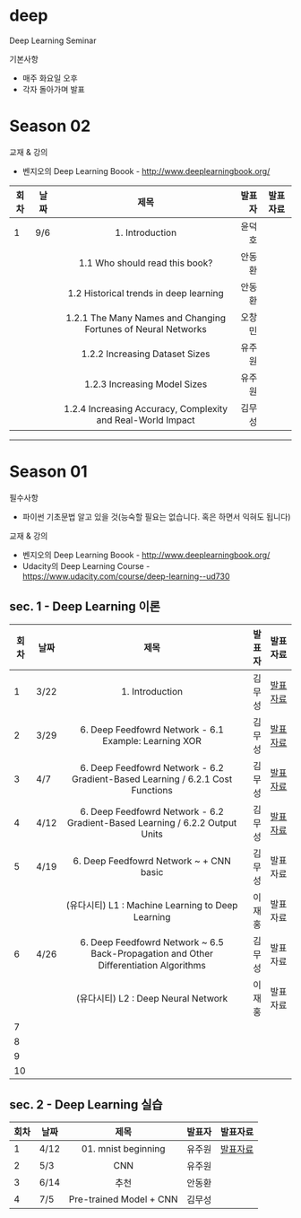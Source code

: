 # deep
Deep Learning Seminar

기본사항
* 매주 화요일 오후
* 각자 돌아가며 발표


# Season 02

교재 & 강의
* 벤지오의 Deep Learning Boook - http://www.deeplearningbook.org/


| 회차 | 날짜  | 제목                                                       | 발표자 |  발표자료      |
|------| ----- |:----------------------------------------------------------:| ------:|:-------------: |
|  1   |  9/6 | 1. Introduction                                             | 윤덕호 |   |
|      |      | 1.1 Who should read this book?                              | 안동환 |   |
|      |      | 1.2 Historical trends in deep learning                      | 안동환 |   |
|      |      | 1.2.1 The Many Names and Changing Fortunes of Neural Networks | 오창민 |   |
|      |      | 1.2.2 Increasing Dataset Sizes                              | 유주원 |   |
|      |      | 1.2.3 Increasing Model Sizes                                | 유주원 |   |
|      |      | 1.2.4 Increasing Accuracy, Complexity and Real-World Impact | 김무성 |   |


--------------------------------

# Season 01

필수사항
* 파이썬 기초문법 알고 있을 것(능숙할 필요는 없습니다. 혹은 하면서 익혀도 됩니다)

교재 & 강의
* 벤지오의 Deep Learning Boook - http://www.deeplearningbook.org/
* Udacity의 Deep Learning Course - https://www.udacity.com/course/deep-learning--ud730




## sec. 1 - Deep Learning 이론  
| 회차 | 날짜  | 제목                                                       | 발표자 |  발표자료      |
|------| ----- |:----------------------------------------------------------:| ------:|:-------------: |
|  1   |  3/22 | 1. Introduction                                            | 김무성 | [발표자료](http://nbviewer.jupyter.org/github/KonanAcademy/deep/blob/master/seminar/ch01/01_Introduction.ipynb)  |
|  2   |  3/29 | 6. Deep Feedfowrd Network - 6.1 Example: Learning XOR       | 김무성 |  [발표자료](http://nbviewer.jupyter.org/github/KonanAcademy/deep/blob/master/seminar/ch06/06_Deep_FeedForward_Network.ipynb) |
|  3   |  4/7  | 6. Deep Feedfowrd Network - 6.2 Gradient-Based Learning / 6.2.1 Cost Functions  | 김무성      |  [발표자료](http://nbviewer.jupyter.org/github/KonanAcademy/deep/blob/master/seminar/ch06/06_Deep_FeedForward_Network.ipynb#6.2-Gradient-Based-Learning) |
|  4   |   4/12 | 6. Deep Feedfowrd Network - 6.2 Gradient-Based Learning / 6.2.2 Output Units  | 김무성      |  [발표자료](http://nbviewer.jupyter.org/github/KonanAcademy/deep/blob/master/seminar/ch06/06_Deep_FeedForward_Network.ipynb#6.2.2-Output-Units) |
|  5   |   4/19 | 6. Deep Feedfowrd Network ~ + CNN basic  | 김무성      |  발표자료 |
|     |    | (유다시티) L1 : Machine Learning to Deep Learning  | 이재홍      |  발표자료 |
|  6   |   4/26 | 6. Deep Feedfowrd Network ~ 6.5 Back-Propagation and Other Diﬀerentiation Algorithms  | 김무성      |  발표자료 |
|     |    | (유다시티) L2 : Deep Neural Network  | 이재홍      |  발표자료 |
|  7   |    |   |       |   |
|  8   |    |   |       |   |
|  9   |    |   |       |   |
|  10   |    |   |       |   |



## sec. 2 - Deep Learning 실습 
| 회차 | 날짜  | 제목                                                       | 발표자 |  발표자료      |
|------| ----- |:----------------------------------------------------------:| ------:|:-------------: |
|  1   |  4/12 | 01. mnist beginning                                         | 유주원 | [발표자료](http://nbviewer.jupyter.org/github/KonanAcademy/deep/blob/master/code/01_mnist_beginning/mnist_beginning.ipynb) |
|  2   |  5/3 | CNN                                         | 유주원 |  |
|  3   |  6/14 | 추천                                         | 안동환 |  |
|  4   |  7/5 | Pre-trained Model + CNN                                         | 김무성 |  |


